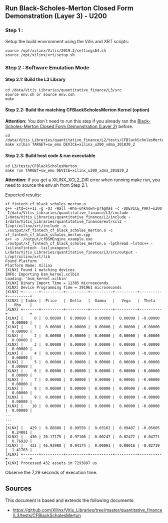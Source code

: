 ## Run Black-Scholes-Merton Closed Form Demonstration (Layer 3) - U200


### Step 1 :
Setup the build environment using the Vitis and XRT scripts:
```
source /opt/xilinx/Vitis/2019.2/settings64.sh
source /opt/xilinx/xrt/setup.sh
```
 
### Step 2 : Software Emulation Mode
  
#### Step 2.1:  Build the L3 Library
```
cd /data/Vitis_Libraries/quantitative_finance/L3/src
source env.sh or source env.csh
make
```

#### Step 2.2: Build the matching CFBlackScholesMerton Kernel (option)
**Attention:** You don´t need to run this step if you already ran the [Black-Scholes-Merton Closed Form Demonstration (Layer 2)](CFBlackScholesMerton_L2_u200.md) before.
```
cd /data/Vitis_Libraries/quantitative_finance/L2/tests/CFBlackScholesMerton
make xclbin TARGET=sw_emu DEVICE=xilinx_u200_xdma_201830_2
```

#### Step 2.3: Build host code & run executable
```
cd L3/tests/CFBlackScholesMerton
make run TARGET=sw_emu DEVICE=xilinx_u200_xdma_201830_2
```
**Attention:** If you get a XILINX_XCL2_DIR error when running make run, you need to source the env.sh from Step 2.1.

  
  
  
  


Expected results:
```
xf_fintech_cf_black_scholes_merton.o
g++ -std=c++11 -g -O3 -Wall -Wno-unknown-pragmas -c -DDEVICE_PART=u200 -I/data/Vitis_Libraries/quantitative_finance/L3/include -I/data/Vitis_Libraries/quantitative_finance/L2/include -I/data/Vitis_Libraries/quantitative_finance/ext/xcl2 -I/opt/xilinx/xrt/include -o ./output/xf_fintech_cf_black_scholes_merton.o -c xf_fintech_cf_black_scholes_merton.cpp
g++ -o ./output/cfBSMEngine_example.exe ./output/xf_fintech_cf_black_scholes_merton.o -lpthread -lstdc++ -lxilinxfintech -lxilinxopencl -L/data/Vitis_Libraries/quantitative_finance/L3/src/output -L/opt/xilinx/xrt/lib
Found Platform
Platform Name: Xilinx
[XLNX] Found 1 matching devices
INFO: Importing bsm_kernel.xclbin
Loading: 'bsm_kernel.xclbin'
[XLNX] Binary Import Time = 11385 microseconds
[XLNX] Device Programming Time = 391961 microseconds
[XLNX] +-------+----------+----------+----------+----------+----------+----------+
[XLNX] | Index |  Price   |  Delta   |  Gamma   |   Vega   |  Theta   |   Rho    |
[XLNX] +-------+----------+----------+----------+----------+----------+----------+
[XLNX] |     0 |  0.00000 |  0.00000 |  0.00000 |  0.00000 | -0.00000 |  0.00000 |
[XLNX] |     1 |  0.00000 |  0.00000 |  0.00000 |  0.00000 | -0.00000 |  0.00000 |
[XLNX] |     2 |  0.00000 |  0.00000 |  0.00000 |  0.00000 | -0.00000 |  0.00000 |
[XLNX] |     3 |  0.00000 |  0.00000 |  0.00000 |  0.00000 | -0.00000 |  0.00000 |
[XLNX] |     4 |  0.00000 |  0.00000 |  0.00000 |  0.00000 | -0.00000 |  0.00000 |
[XLNX] |     5 |  0.00000 |  0.00000 |  0.00000 |  0.00000 | -0.00000 |  0.00000 |
[XLNX] |     6 |  0.00000 |  0.00000 |  0.00000 |  0.00000 | -0.00000 |  0.00000 |
[XLNX] |     7 |  0.00000 |  0.00000 |  0.00000 |  0.00001 | -0.00000 |  0.00000 |
[XLNX] |     8 |  0.00000 |  0.00000 |  0.00000 |  0.00000 | -0.00000 |  0.00000 |
[XLNX] |     9 |  0.00000 |  0.00000 |  0.00000 |  0.00000 | -0.00000 |  0.00000 |
[XLNX] |    10 |  0.00000 |  0.00000 |  0.00000 |  0.00000 | -0.00000 |  0.00000 |
...
...
...
[XLNX] |   429 |  6.88808 |  0.89559 |  0.03162 |  0.09487 | -0.05605 |  0.24801 |
[XLNX] |   430 | 20.17175 |  0.97100 |  0.00247 |  0.02472 | -0.04771 |  0.76928 |
[XLNX] |   431 | 46.93988 |  0.94174 |  0.00001 |  0.00016 | -0.02719 |  1.41703 |
[XLNX] +-------+----------+----------+----------+----------+----------+----------+
[XLNX] Processed 432 assets in 7293897 us
```
Observe the 7,29 seconds of execution time.

## Sources
This document is based and extends the following documents:
- https://github.com/Xilinx/Vitis_Libraries/tree/master/quantitative_finance/L3/tests/CFBlackScholesMerton
